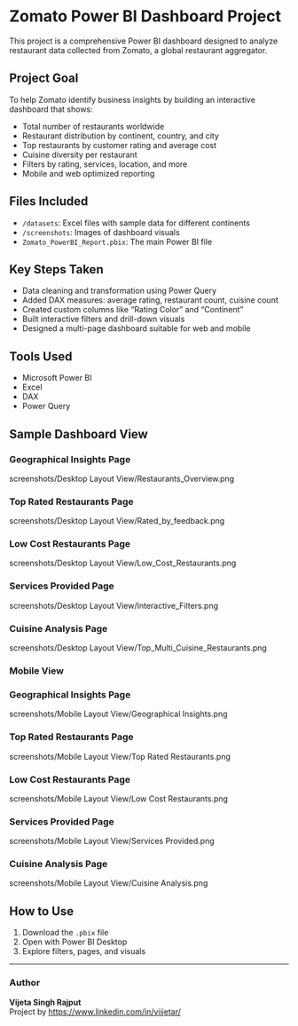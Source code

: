 # Zomato Power BI Dashboard Project

This project is a comprehensive Power BI dashboard designed to analyze restaurant data collected from Zomato, a global restaurant aggregator.

## Project Goal

To help Zomato identify business insights by building an interactive dashboard that shows:

- Total number of restaurants worldwide
- Restaurant distribution by continent, country, and city
- Top restaurants by customer rating and average cost
- Cuisine diversity per restaurant
- Filters by rating, services, location, and more
- Mobile and web optimized reporting

## Files Included

- `/datasets`: Excel files with sample data for different continents
- `/screenshots`: Images of dashboard visuals
- `Zomato_PowerBI_Report.pbix`: The main Power BI file

## Key Steps Taken

- Data cleaning and transformation using Power Query
- Added DAX measures: average rating, restaurant count, cuisine count
- Created custom columns like “Rating Color” and “Continent”
- Built interactive filters and drill-down visuals
- Designed a multi-page dashboard suitable for web and mobile

## Tools Used

- Microsoft Power BI
- Excel
- DAX
- Power Query

## Sample Dashboard View

###  Geographical Insights Page
screenshots/Desktop Layout View/Restaurants_Overview.png

###  Top Rated Restaurants Page
screenshots/Desktop Layout View/Rated_by_feedback.png

###  Low Cost Restaurants Page
screenshots/Desktop Layout View/Low_Cost_Restaurants.png


###  Services Provided Page
screenshots/Desktop Layout View/Interactive_Filters.png


###  Cuisine Analysis Page
screenshots/Desktop Layout View/Top_Multi_Cuisine_Restaurants.png



### Mobile View

###  Geographical Insights Page
screenshots/Mobile Layout View/Geographical Insights.png

###  Top Rated Restaurants Page
screenshots/Mobile Layout View/Top Rated Restaurants.png

###  Low Cost Restaurants Page
screenshots/Mobile Layout View/Low Cost Restaurants.png

###  Services Provided Page
screenshots/Mobile Layout View/Services Provided.png

###  Cuisine Analysis Page
screenshots/Mobile Layout View/Cuisine Analysis.png

## How to Use

1. Download the `.pbix` file
2. Open with Power BI Desktop
3. Explore filters, pages, and visuals

---

### Author
**Vijeta Singh Rajput**  
Project by https://www.linkedin.com/in/viijetar/

